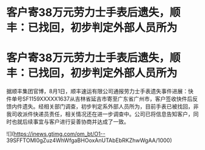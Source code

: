 # 客户寄38万元劳力士手表后遗失，顺丰：已找回，初步判定外部人员所为

# 客户寄38万元劳力士手表后遗失，顺丰：已找回，初步判定外部人员所为

据顺丰集团官博，8月1日，顺丰速运有限公司通报劳力士手表遗失事件进展：快件单号SF1159XXXXX1637从吉林省延吉市寄至广东省广州市，客户签收快件后反馈内件遗失。经相关部门调查，初步判定系外部人员所为，目前手表已被找回，非我司收派件快递员责任，相关情况还在进一步调查中。公司已将信息告知客户，同时也就后续事宜与客户进行妥善协商并达成了一致。

![](https://inews.gtimg.com/om_bt/O1--
39SFFTOMl0gZuz4WhWfgaBHOoxAnUTAbEbRKZhwWgAA/1000)


